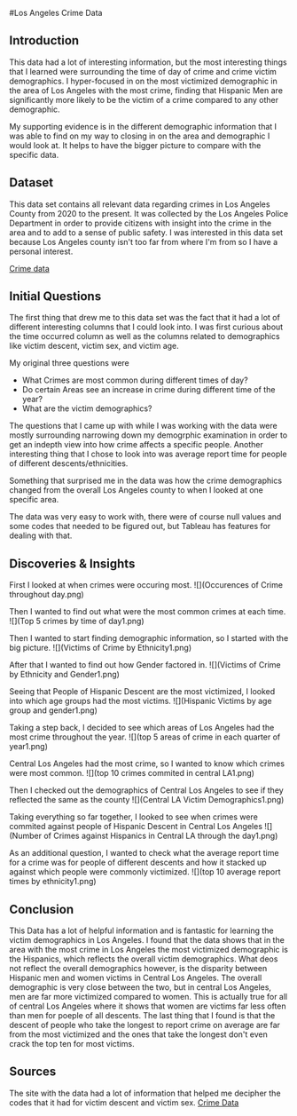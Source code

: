 #Los Angeles Crime Data
## Introduction

This data had a lot of interesting information, but the most interesting things that I learned were surrounding the time of day of crime and crime victim demographics. I hyper-focused in on the most victimized demographic in the area of Los Angeles with the most crime, finding that Hispanic Men are significantly more likely to be the victim of a crime compared to any other demographic.

My supporting evidence is in the different demographic information that I was able to find on my way to closing in on the area and demographic I would look at. It helps to have the bigger picture to compare with the specific data.

## Dataset
This data set contains all relevant data regarding crimes in Los Angeles County from 2020 to the present.
It was collected by the Los Angeles Police Department in order to provide citizens with insight into the crime in the area and to add to a sense of public safety.
I was interested in this data set because Los Angeles county isn't too far from where I'm from so I have a personal interest.

[Crime data](https://data.lacity.org/Public-Safety/Crime-Data-from-2020-to-Present/2nrs-mtv8/about_data)

## Initial Questions

The first thing that drew me to this data set was the fact that it had a lot of different interesting columns that I could look into.
I was first curious about the time occurred column as well as the columns related to demographics like victim descent, victim sex, and victim age.

  My original three questions were
  
-  What Crimes are most common during different times of day?
-  Do certain Areas see an increase in crime during different time of the year?
-  What are the victim demographics?

The questions that I came up with while I was working with the data were mostly surrounding narrowing down my demogrphic examination in order to get an indepth view into how crime affects a specific people. Another interesting thing that I chose to look into was average report time for people of different descents/ethnicities.

Something that surprised me in the data was how the crime demographics changed from the overall Los Angeles county to when I looked at one specific area.

The data was very easy to work with, there were of course null values and some codes that needed to be figured out, but Tableau has features for dealing with that.

## Discoveries & Insights

First I looked at when crimes were occuring most.
![](Occurences of Crime throughout day.png)


Then I wanted to find out what were the most common crimes at each time.
![](Top 5 crimes by time of day1.png) 

Then I wanted to start finding demographic information, so I started with the big picture.
![](Victims of Crime by Ethnicity1.png)

After that I wanted to find out how Gender factored in.
![](Victims of Crime by Ethnicity and Gender1.png)

Seeing that People of Hispanic Descent are the most victimized, I looked into which age groups had the most victims.
![](Hispanic Victims by age group and gender1.png)

Taking a step back, I decided to see which areas of Los Angeles had the most crime throughout the year.
![](top 5 areas of crime in each quarter of year1.png)

Central Los Angeles had the most crime, so I wanted to know which crimes were most common.
![](top 10 crimes commited in central LA1.png)

Then I checked out the demographics of Central Los Angeles to see if they reflected the same as the county
![](Central LA Victim Demographics1.png)

Taking everything so far together, I looked to see when crimes were commited against people of Hispanic Descent in Central Los Angeles 
![](Number of Crimes against Hispanics in Central LA through the day1.png)

As an additional question, I wanted to check what the average report time for a crime was for people of different descents and how it stacked up against which people were commonly victimized.
![](top 10 average report times by ethnicity1.png)


## Conclusion

This Data has a lot of helpful information and is fantastic for learning the victim demographics in Los Angeles.
I found that the data shows that in the area with the most crime in Los Angeles the most victimized demographic is the Hispanics, which reflects the overall victim demographics.
What deos not reflect the overall demographics however, is the disparity between Hispanic men and women victims in Central Los Angeles.
The overall demographic is very close between the two, but in central Los Angeles, men are far more victimized compared to women.
This is actually true for all of central Los Angeles where it shows that women are victims far less often than men for poeple of all descents.
The last thing that I found is that the descent of people who take the longest to report crime on average are far from the most victimized and the ones that take the longest don't even crack the top ten for most victims.

## Sources

The site with the data had a lot of information that helped me decipher the codes that it had for victim descent and victim sex.
[Crime Data](https://data.lacity.org/Public-Safety/Crime-Data-from-2020-to-Present/2nrs-mtv8/about_data)
